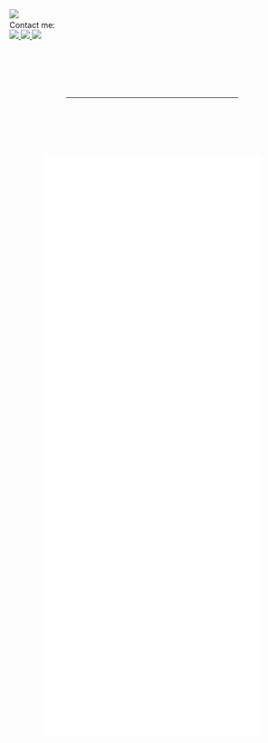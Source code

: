 <div width="100%">
  <div width="100%">
    <img src="https://komarev.com/ghpvc/?username=zzBBc&style=flat&color=3285a8">
<!--     <img align="left" src="https://github-readme-stats.vercel.app/api?username=zzBBc&count_private=true&show_icons=true&theme=tokyonight"> -->
  </div>
  <div>
    Contact me:
    <div>
      <a id="gmail-contact" href="https://mail.google.com/mail/?view=cm&to=vuongngxuan0109%40gmail.com">
        <img src="https://img.shields.io/badge/Gmail-D14836?style=for-the-badge&logo=gmail&logoColor=white">
      </a>
      <a id="linkedin-contact" href="https://www.linkedin.com/in/vuongngxuan/">
        <img src="https://img.shields.io/badge/LinkedIn-0077B5?style=for-the-badge&logo=linkedin&logoColor=white">
      </a>
      <a id="facebook-contact" href="https://www.facebook.com/vuongngxuan/">
        <img src="https://img.shields.io/badge/Facebook-1877F2?style=for-the-badge&logo=facebook&logoColor=white">
      </a>
    </div>
  </div>
</div>
<div width="100%" style="margin: 100px;">
  <hr/>
</div>

<div width="100%" style="text-align: center;">
  <img style='align="center"; width="100%";' src="./github-metrics.svg" alt="Metrics">
</div>

<!-- <img align="right" src="https://github-readme-stats.vercel.app/api/top-langs/?username=zzBBc">
 -->
<!--
**zzBBc/zzBBc** is a ✨ _special_ ✨ repository because its `README.md` (this file) appears on your GitHub profile.

Here are some ideas to get you started:

- 🔭 I’m currently working on ...
- 🌱 I’m currently learning ...
- 👯 I’m looking to collaborate on ...
- 🤔 I’m looking for help with ...
- 💬 Ask me about ...
- 📫 How to reach me: ...
- 😄 Pronouns: ...
- ⚡ Fun fact: ...
-->
